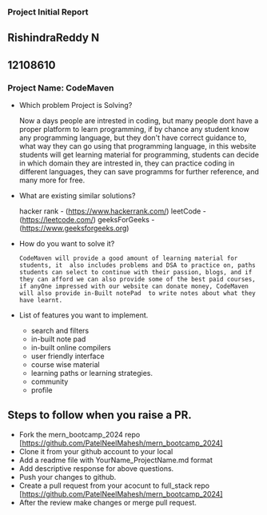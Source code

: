 ### Project Initial Report

## RishindraReddy N
## 12108610

### Project Name: CodeMaven

- Which problem Project is Solving?

    Now a days people are intrested in coding, but many people dont have a proper platform to learn programming, if by chance any student know any programming language, but they don't have correct guidance to, what way they can go using that programming language, in this website students will get learning material for programming, students can decide in which domain they are intrested in, they can practice coding in different languages, they can save programms for further reference, and many more for free.  

- What are existing similar solutions?

    hacker rank - (https://www.hackerrank.com/)
    leetCode -(https://leetcode.com/)
    geeksForGeeks -(https://www.geeksforgeeks.org)

- How do you want to solve it?

      CodeMaven will provide a good amount of learning material for students, it  also includes problems and DSA to practice on, paths students can select to continue with their passion, blogs, and if they can afford we can also provide some of the best paid courses, if anyOne impressed with our website can donate money, CodeMaven will also provide in-Built notePad  to write notes about what they have learnt. 
      

- List of features you want to implement.

     - search and filters
     - in-built note pad
     - in-built online compilers
     - user friendly interface
     - course wise material
     - learning paths or learning strategies.
     - community
     - profile

## Steps to follow when you raise a PR.

- Fork the mern_bootcamp_2024 repo
       [https://github.com/PatelNeelMahesh/mern_bootcamp_2024]
- Clone it from your github account to your local
- Add a readme file with YourName_ProjectName.md format
- Add descriptive response for above questions.
- Push your changes to github.
- Create a pull request from your acocunt to full_stack repo
     [https://github.com/PatelNeelMahesh/mern_bootcamp_2024]
- After the review make changes or merge pull request.
